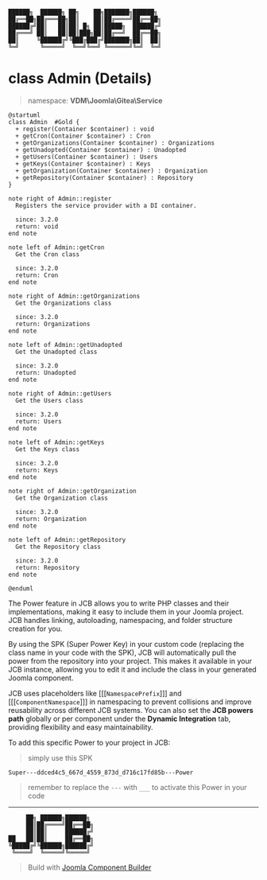 ```
██████╗  ██████╗ ██╗    ██╗███████╗██████╗
██╔══██╗██╔═══██╗██║    ██║██╔════╝██╔══██╗
██████╔╝██║   ██║██║ █╗ ██║█████╗  ██████╔╝
██╔═══╝ ██║   ██║██║███╗██║██╔══╝  ██╔══██╗
██║     ╚██████╔╝╚███╔███╔╝███████╗██║  ██║
╚═╝      ╚═════╝  ╚══╝╚══╝ ╚══════╝╚═╝  ╚═╝
```
# class Admin (Details)
> namespace: **VDM\Joomla\Gitea\Service**

```uml
@startuml
class Admin  #Gold {
  + register(Container $container) : void
  + getCron(Container $container) : Cron
  + getOrganizations(Container $container) : Organizations
  + getUnadopted(Container $container) : Unadopted
  + getUsers(Container $container) : Users
  + getKeys(Container $container) : Keys
  + getOrganization(Container $container) : Organization
  + getRepository(Container $container) : Repository
}

note right of Admin::register
  Registers the service provider with a DI container.

  since: 3.2.0
  return: void
end note

note left of Admin::getCron
  Get the Cron class

  since: 3.2.0
  return: Cron
end note

note right of Admin::getOrganizations
  Get the Organizations class

  since: 3.2.0
  return: Organizations
end note

note left of Admin::getUnadopted
  Get the Unadopted class

  since: 3.2.0
  return: Unadopted
end note

note right of Admin::getUsers
  Get the Users class

  since: 3.2.0
  return: Users
end note

note left of Admin::getKeys
  Get the Keys class

  since: 3.2.0
  return: Keys
end note

note right of Admin::getOrganization
  Get the Organization class

  since: 3.2.0
  return: Organization
end note

note left of Admin::getRepository
  Get the Repository class

  since: 3.2.0
  return: Repository
end note
 
@enduml
```

The Power feature in JCB allows you to write PHP classes and their implementations, making it easy to include them in your Joomla project. JCB handles linking, autoloading, namespacing, and folder structure creation for you.

By using the SPK (Super Power Key) in your custom code (replacing the class name in your code with the SPK), JCB will automatically pull the power from the repository into your project. This makes it available in your JCB instance, allowing you to edit it and include the class in your generated Joomla component.

JCB uses placeholders like [[[`NamespacePrefix`]]] and [[[`ComponentNamespace`]]] in namespacing to prevent collisions and improve reusability across different JCB systems. You can also set the **JCB powers path** globally or per component under the **Dynamic Integration** tab, providing flexibility and easy maintainability.

To add this specific Power to your project in JCB:

> simply use this SPK
```
Super---ddced4c5_667d_4559_873d_d716c17fd85b---Power
```
> remember to replace the `---` with `___` to activate this Power in your code

---
```
     ██╗ ██████╗██████╗
     ██║██╔════╝██╔══██╗
     ██║██║     ██████╔╝
██   ██║██║     ██╔══██╗
╚█████╔╝╚██████╗██████╔╝
 ╚════╝  ╚═════╝╚═════╝
```
> Build with [Joomla Component Builder](https://git.vdm.dev/joomla/Component-Builder)


